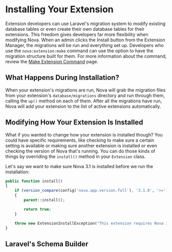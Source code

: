 # Installing Your Extension

Extension developers can use Laravel's migration system to modify existing database tables or even create their own database tables for their extensions. This freedom gives developers far more flexibility when modifying Nova. When an admin clicks the Install button from the Extension Manager, the migrations will be run and everything set up. Developers who use the `nova:extension:make` command can use the option to have the migration structure built for them. For more information about the command, review the [Make Extension Command](make-extension-command.md) page.

## What Happens During Installation?

When your extension's migrations are run, Nova will grab the migration files from your extension's `database/migrations` directory and run through them, calling the `up()` method on each of them. After all the migrations have run, Nova will add your extension to the list of active extensions automatically.

## Modifying How Your Extension Is Installed

What if you wanted to change how your extension is installed though? You could have specific requirements, like checking to make sure a certain setting is available or making sure another extension is installed or even checking the version of Nova that's running. You can do those kinds of things by overriding the `install()` method in your `Extension` class.

Let's say we want to make sure Nova 3.1 is installed before we run the installation:

```php
public function install()
{
	if (version_compare(config('nova.app.version.full'), '3.1.0', '>='))
	{
		parent::install();

		return true;
	}

	throw new ExtensionInstallException("This extension requires Nova 3.1!");
}
```

## Laravel's Schema Builder
